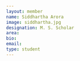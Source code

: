 ```yaml
---
layout: member
name: Siddhartha Arora
image: siddhartha.jpg
designation: M. S. Scholar
area:
bio:
email:
type: student
---
```

